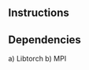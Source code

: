 Instructions 
-------------------------------------

Dependencies
-------------------------------------

a) Libtorch 
b) MPI
